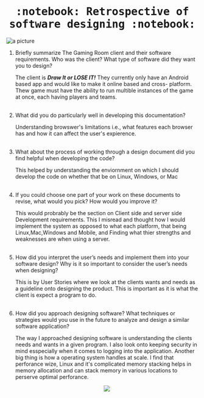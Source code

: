 <body>
  <div align="center">
    <kbd>
      <h1>:notebook: Retrospective of software designing :notebook:</h1>
    </kbd>
  </div>
  <img src="https://cdn-cashy-static-assets.lucidchart.com/marketing/blog/2020Q4/software-design-documents/software-design-documents.png" alt="a picture"/>
  <ol>
    <li>
      Briefly summarize The Gaming Room client and their software requirements. Who was the client? What type of software did they want you to design?
      <br>
      <p>The client is <em><strong>Draw It or LOSE IT!</strong></em> They currently only have an Android based app and would like to make it online based and cross-              platform. Thew game must have the ability to run multible instances of the game at once, each having players and teams.</p>
    </li>
    <br>
    <li>
      What did you do particularly well in developing this documentation?
      <br>
      <p>Understanding browswer's limitations i.e., what features each browser has and how it can affect the user's expierence.</p>
    </li>
    <br>
    <li>
       What about the process of working through a design document did you find helpful when developing the code?
       <br>
      <p>This helped by understanding the enviornment on which I should develop the code on whether that be on Linux, Windows, or Mac</p>
    </li>
    <br>
    <li>
       If you could choose one part of your work on these documents to revise, what would you pick? How would you improve it?
       <br>
      <p>This would probrably be the section on Client side and server side Development requirements. This I misread and thought how I would implement the system as              opposed to what each platform, that being Linux,Mac,Windows and Mobile, and Finding what thier strengths and weaknesses are when using a server. </p>
    </li>
    <br>
    <li>
       How did you interpret the user’s needs and implement them into your software design? Why is it so important to consider the user’s needs when designing?
       <br>
      <p>This is by User Stories where we look at the clients wants and needs as a guideline onto designing the product. This is important as it is what the client is          expect a program to do.</p>
    </li>
    <br>
    <li>
       How did you approach designing software? What techniques or strategies would you use in the future to analyze and design a similar software application?
       <br>
      <p>The way I approached designing software is understanding the clients needs and wants in a given program. I also look onto keeping security in mind esspecially          when it comes to logging into the application. Another big thing is how a operating system handles at scale. I find that perforance wize, Linux and it's complicated memory stacking helps in memory allocation and can stack memory in various locations to perserve optimal perforance.</p>
      <div align="center">
         <img src="https://static.javatpoint.com/linux/images/linux-memory-management1.png" />
      </div>  
    </li>
  </ol>
</body>
